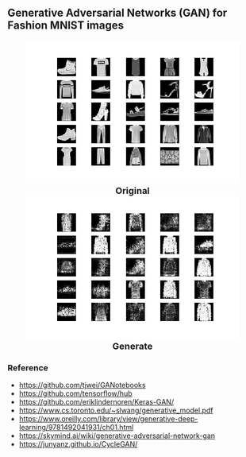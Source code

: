 ## Generative Adversarial Networks (GAN) for Fashion MNIST images

<div style='font-size:18px;text-align:center;'>
  <img src="./assets/mnist_0.png">
  <b>Original</b><br>
</div>

<div  style='font-size:18px;text-align:center;'>
  <img src="./assets/generate_mnist_0.png">
  <b>Generate</b><br>
</div>


### Reference
- https://github.com/tjwei/GANotebooks
- https://github.com/tensorflow/hub
- https://github.com/eriklindernoren/Keras-GAN/
- https://www.cs.toronto.edu/~slwang/generative_model.pdf
- https://www.oreilly.com/library/view/generative-deep-learning/9781492041931/ch01.html
- https://skymind.ai/wiki/generative-adversarial-network-gan
- https://junyanz.github.io/CycleGAN/
